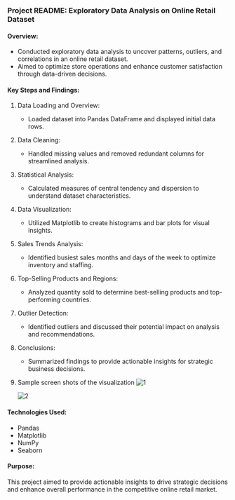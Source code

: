 ### Project README: Exploratory Data Analysis on Online Retail Dataset

#### Overview:
- Conducted exploratory data analysis to uncover patterns, outliers, and correlations in an online retail dataset.
- Aimed to optimize store operations and enhance customer satisfaction through data-driven decisions.

#### Key Steps and Findings:
1. Data Loading and Overview:
   - Loaded dataset into Pandas DataFrame and displayed initial data rows.
   
2. Data Cleaning:
   - Handled missing values and removed redundant columns for streamlined analysis.
   
3. Statistical Analysis:
   - Calculated measures of central tendency and dispersion to understand dataset characteristics.
   
4. Data Visualization:
   - Utilized Matplotlib to create histograms and bar plots for visual insights.
   
5. Sales Trends Analysis:
   - Identified busiest sales months and days of the week to optimize inventory and staffing.
   
6. Top-Selling Products and Regions:
   - Analyzed quantity sold to determine best-selling products and top-performing countries.
   
7. Outlier Detection:
   - Identified outliers and discussed their potential impact on analysis and recommendations.
   
8. Conclusions:
   - Summarized findings to provide actionable insights for strategic business decisions.
  
9. Sample screen shots of the visualization
![1](https://github.com/user-attachments/assets/fdff24e8-3ab2-4b82-9923-a5444005e4ed)

   ![2](https://github.com/user-attachments/assets/a204b4b6-ea32-4df4-b162-74d50e473b43)
      

#### Technologies Used:
- Pandas
- Matplotlib
- NumPy
- Seaborn

#### Purpose:
This project aimed to provide actionable insights to drive strategic decisions and enhance overall performance in the competitive online retail market.

